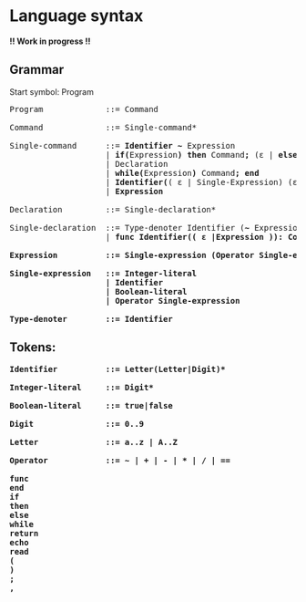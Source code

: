 # Language syntax

**!! Work in progress !!**

## Grammar

Start symbol: Program

<pre>
Program             ::= Command

Command             ::= Single-command*

Single-command      ::= <b>Identifier ~</b> Expression
                    | <b>if(</b>Expression<b>) then</b> Command<b>;</b> (ε | <b>else</b> Command<b>;</b>) <b>end</b>
                    | Declaration
                    | <b>while(</b>Expression<b>)</b> Command<b>; end</b>
                    | <b>Identifier(</b>( ε | Single-Expression) (ε | ,Single-Expression*)<b>)</b>
                    | <b>Expression</b>

Declaration         ::= Single-declaration*

Single-declaration  ::= Type-denoter Identifier (<b>~</b> Expression)<b>;</b>
                    | <b>func</b> <b>Identifier(<b>( ε |Expression )<b>):</b> Command<b> end</b>

Expression          ::= Single-expression (<b>Operator</b> Single-expression)*

Single-expression   ::= <b>Integer-literal</b>
                    | <b>Identifier</b>
                    | <b>Boolean-literal</b>
                    | <b>Operator</b> Single-expression

Type-denoter        ::= <b>Identifier</b>
</pre>

## Tokens:

<pre>
Identifier          ::= Letter(Letter|Digit)*

Integer-literal     ::= Digit*

Boolean-literal     ::= true|false

Digit               ::= 0..9

Letter              ::= a..z | A..Z

Operator            ::= ~ | + | - | * | / | ==

func
end
if
then
else
while
return
echo
read
(
)
;
,
</pre>
